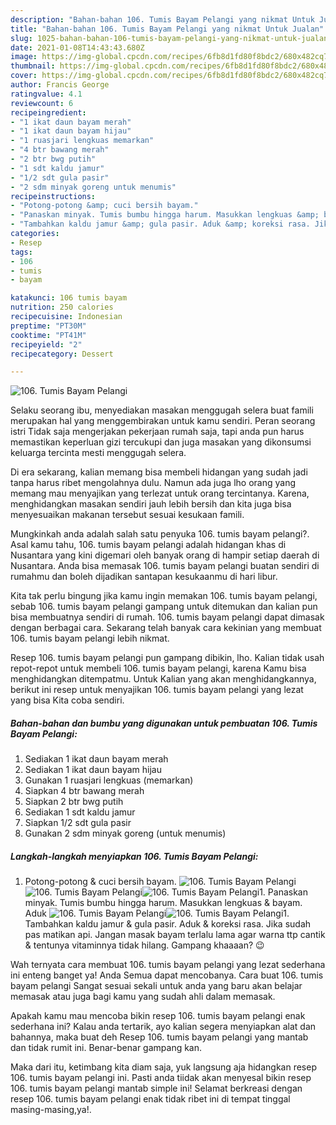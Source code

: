 ```yaml
---
description: "Bahan-bahan 106. Tumis Bayam Pelangi yang nikmat Untuk Jualan"
title: "Bahan-bahan 106. Tumis Bayam Pelangi yang nikmat Untuk Jualan"
slug: 1025-bahan-bahan-106-tumis-bayam-pelangi-yang-nikmat-untuk-jualan
date: 2021-01-08T14:43:43.680Z
image: https://img-global.cpcdn.com/recipes/6fb8d1fd80f8bdc2/680x482cq70/106-tumis-bayam-pelangi-foto-resep-utama.jpg
thumbnail: https://img-global.cpcdn.com/recipes/6fb8d1fd80f8bdc2/680x482cq70/106-tumis-bayam-pelangi-foto-resep-utama.jpg
cover: https://img-global.cpcdn.com/recipes/6fb8d1fd80f8bdc2/680x482cq70/106-tumis-bayam-pelangi-foto-resep-utama.jpg
author: Francis George
ratingvalue: 4.1
reviewcount: 6
recipeingredient:
- "1 ikat daun bayam merah"
- "1 ikat daun bayam hijau"
- "1 ruasjari lengkuas memarkan"
- "4 btr bawang merah"
- "2 btr bwg putih"
- "1 sdt kaldu jamur"
- "1/2 sdt gula pasir"
- "2 sdm minyak goreng untuk menumis"
recipeinstructions:
- "Potong-potong &amp; cuci bersih bayam."
- "Panaskan minyak. Tumis bumbu hingga harum. Masukkan lengkuas &amp; bayam. Aduk"
- "Tambahkan kaldu jamur &amp; gula pasir. Aduk &amp; koreksi rasa. Jika sudah pas matikan api. Jangan masak bayam terlalu lama agar warna ttp cantik &amp; tentunya vitaminnya tidak hilang. Gampang khaaaan? 😉"
categories:
- Resep
tags:
- 106
- tumis
- bayam

katakunci: 106 tumis bayam 
nutrition: 250 calories
recipecuisine: Indonesian
preptime: "PT30M"
cooktime: "PT41M"
recipeyield: "2"
recipecategory: Dessert

---
```



![106. Tumis Bayam Pelangi](https://img-global.cpcdn.com/recipes/6fb8d1fd80f8bdc2/680x482cq70/106-tumis-bayam-pelangi-foto-resep-utama.jpg)

Selaku seorang ibu, menyediakan masakan menggugah selera buat famili merupakan hal yang menggembirakan untuk kamu sendiri. Peran seorang istri Tidak saja mengerjakan pekerjaan rumah saja, tapi anda pun harus memastikan keperluan gizi tercukupi dan juga masakan yang dikonsumsi keluarga tercinta mesti menggugah selera.

Di era  sekarang, kalian memang bisa membeli hidangan yang sudah jadi tanpa harus ribet mengolahnya dulu. Namun ada juga lho orang yang memang mau menyajikan yang terlezat untuk orang tercintanya. Karena, menghidangkan masakan sendiri jauh lebih bersih dan kita juga bisa menyesuaikan makanan tersebut sesuai kesukaan famili. 



Mungkinkah anda adalah salah satu penyuka 106. tumis bayam pelangi?. Asal kamu tahu, 106. tumis bayam pelangi adalah hidangan khas di Nusantara yang kini digemari oleh banyak orang di hampir setiap daerah di Nusantara. Anda bisa memasak 106. tumis bayam pelangi buatan sendiri di rumahmu dan boleh dijadikan santapan kesukaanmu di hari libur.

Kita tak perlu bingung jika kamu ingin memakan 106. tumis bayam pelangi, sebab 106. tumis bayam pelangi gampang untuk ditemukan dan kalian pun bisa membuatnya sendiri di rumah. 106. tumis bayam pelangi dapat dimasak dengan berbagai cara. Sekarang telah banyak cara kekinian yang membuat 106. tumis bayam pelangi lebih nikmat.

Resep 106. tumis bayam pelangi pun gampang dibikin, lho. Kalian tidak usah repot-repot untuk membeli 106. tumis bayam pelangi, karena Kamu bisa menghidangkan ditempatmu. Untuk Kalian yang akan menghidangkannya, berikut ini resep untuk menyajikan 106. tumis bayam pelangi yang lezat yang bisa Kita coba sendiri.

<!--inarticleads1-->

##### Bahan-bahan dan bumbu yang digunakan untuk pembuatan 106. Tumis Bayam Pelangi:

1. Sediakan 1 ikat daun bayam merah
1. Sediakan 1 ikat daun bayam hijau
1. Gunakan 1 ruasjari lengkuas (memarkan)
1. Siapkan 4 btr bawang merah
1. Siapkan 2 btr bwg putih
1. Sediakan 1 sdt kaldu jamur
1. Siapkan 1/2 sdt gula pasir
1. Gunakan 2 sdm minyak goreng (untuk menumis)




<!--inarticleads2-->

##### Langkah-langkah menyiapkan 106. Tumis Bayam Pelangi:

1. Potong-potong &amp; cuci bersih bayam.
<img src="https://img-global.cpcdn.com/steps/b2603f3ff189efcd/160x128cq70/106-tumis-bayam-pelangi-langkah-memasak-1-foto.jpg" alt="106. Tumis Bayam Pelangi"><img src="https://img-global.cpcdn.com/steps/acd9b11a7ffbd95c/160x128cq70/106-tumis-bayam-pelangi-langkah-memasak-1-foto.jpg" alt="106. Tumis Bayam Pelangi"><img src="https://img-global.cpcdn.com/steps/539901974e8dbd73/160x128cq70/106-tumis-bayam-pelangi-langkah-memasak-1-foto.jpg" alt="106. Tumis Bayam Pelangi">1. Panaskan minyak. Tumis bumbu hingga harum. Masukkan lengkuas &amp; bayam. Aduk
<img src="https://img-global.cpcdn.com/steps/bc765eff929195f5/160x128cq70/106-tumis-bayam-pelangi-langkah-memasak-2-foto.jpg" alt="106. Tumis Bayam Pelangi"><img src="https://img-global.cpcdn.com/steps/a827541221e0334f/160x128cq70/106-tumis-bayam-pelangi-langkah-memasak-2-foto.jpg" alt="106. Tumis Bayam Pelangi">1. Tambahkan kaldu jamur &amp; gula pasir. Aduk &amp; koreksi rasa. Jika sudah pas matikan api. Jangan masak bayam terlalu lama agar warna ttp cantik &amp; tentunya vitaminnya tidak hilang. Gampang khaaaan? 😉




Wah ternyata cara membuat 106. tumis bayam pelangi yang lezat sederhana ini enteng banget ya! Anda Semua dapat mencobanya. Cara buat 106. tumis bayam pelangi Sangat sesuai sekali untuk anda yang baru akan belajar memasak atau juga bagi kamu yang sudah ahli dalam memasak.

Apakah kamu mau mencoba bikin resep 106. tumis bayam pelangi enak sederhana ini? Kalau anda tertarik, ayo kalian segera menyiapkan alat dan bahannya, maka buat deh Resep 106. tumis bayam pelangi yang mantab dan tidak rumit ini. Benar-benar gampang kan. 

Maka dari itu, ketimbang kita diam saja, yuk langsung aja hidangkan resep 106. tumis bayam pelangi ini. Pasti anda tiidak akan menyesal bikin resep 106. tumis bayam pelangi mantab simple ini! Selamat berkreasi dengan resep 106. tumis bayam pelangi enak tidak ribet ini di tempat tinggal masing-masing,ya!.

